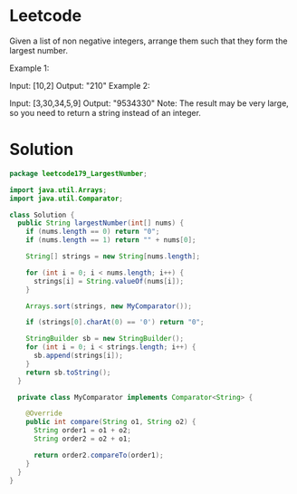 # Leetcode
Given a list of non negative integers, arrange them such that they form the largest number.

Example 1:

Input: [10,2]
Output: "210"
Example 2:

Input: [3,30,34,5,9]
Output: "9534330"
Note: The result may be very large, so you need to return a string instead of an integer.

# Solution

```java
package leetcode179_LargestNumber;

import java.util.Arrays;
import java.util.Comparator;

class Solution {
  public String largestNumber(int[] nums) {
    if (nums.length == 0) return "0";
    if (nums.length == 1) return "" + nums[0];

    String[] strings = new String[nums.length];

    for (int i = 0; i < nums.length; i++) {
      strings[i] = String.valueOf(nums[i]);
    }

    Arrays.sort(strings, new MyComparator());

    if (strings[0].charAt(0) == '0') return "0";

    StringBuilder sb = new StringBuilder();
    for (int i = 0; i < strings.length; i++) {
      sb.append(strings[i]);
    }
    return sb.toString();
  }

  private class MyComparator implements Comparator<String> {

    @Override
    public int compare(String o1, String o2) {
      String order1 = o1 + o2;
      String order2 = o2 + o1;

      return order2.compareTo(order1);
    }
  }
}

```
